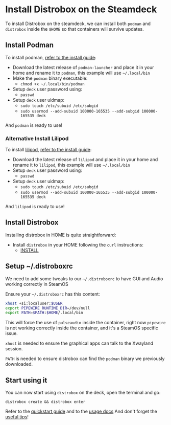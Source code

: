 # Install Distrobox on the Steamdeck

To install Distrobox on the steamdeck, we can install both `podman` and `distrobox`
inside the `$HOME` so that containers will survive updates.

## Install Podman

To install podman, [refer to the install guide](install_podman_static.md#):

- Download the latest release of `podman-launcher` and place it in your home and rename it to `podman`,
  this example will use `~/.local/bin`
- Make the `podman` binary executable:
  - `chmod +x ~/.local/bin/podman`
- Setup `deck` user password using:
  - `passwd`
- Setup `deck` user uidmap:
  - `sudo touch /etc/subuid /etc/subgid`
  - `sudo usermod --add-subuid 100000-165535 --add-subgid 100000-165535 deck`

And `podman` is ready to use!

### Alternative Install Lilipod

To install [lilipod](https://github.com/89luca89/lilipod), [refer to the install guide](install_lilipod_static.md#):

- Download the latest release of `lilipod` and place it in your home and rename it to `lilipod`,
  this example will use `~/.local/bin`
- Setup `deck` user password using:
  - `passwd`
- Setup `deck` user uidmap:
  - `sudo touch /etc/subuid /etc/subgid`
  - `sudo usermod --add-subuid 100000-165535 --add-subgid 100000-165535 deck`

And `lilipod` is ready to use!

## Install Distrobox

Installing distrobox in HOME is quite straightforward:

- Install `distrobox` in your HOME following the `curl` instructions:
  - [INSTALL](../README.md#curl-or-wget)

## Setup ~/.distroboxrc

We need to add some tweaks to our `~/.distroboxrc` to have GUI and Audio working
correctly in SteamOS

Ensure your `~/.distroboxrc` has this content:

```sh
xhost +si:localuser:$USER
export PIPEWIRE_RUNTIME_DIR=/dev/null
export PATH=$PATH:$HOME/.local/bin
```

This will force the use of `pulseaudio` inside the container, right now `pipewire`
is not working correctly inside the container, and it's a SteamOS specific issue.

`xhost` is needed to ensure the graphical apps can talk to the Xwayland session.

`PATH` is needed to ensure distrobox can find the `podman` binary we previously
downloaded.

## Start using it

You can now start using `distrobox` on the deck, open the terminal and go:

`distrobox create && distrobox enter`

Refer to the [quickstart guide](../README.md#quick-start) and to the [usage docs](../usage/usage.md)
And don't forget the [useful tips](../useful_tips.md)!
